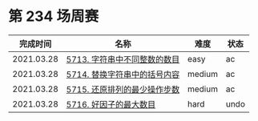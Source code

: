 # 第 234 场周赛

**完成时间**|**名称**|**难度**|**状态**
------------|--------|--------|--------
2021.03.28|[5713. 字符串中不同整数的数目](./5713.%20字符串中不同整数的数目)|easy|ac
2021.03.28|[5714. 替换字符串中的括号内容](./5714.%20替换字符串中的括号内容)|medium|ac
2021.03.28|[5715. 还原排列的最少操作步数](./5715.%20还原排列的最少操作步数)|medium|ac
2021.03.28|[5716. 好因子的最大数目](./5716.%20好因子的最大数目)|hard|undo
